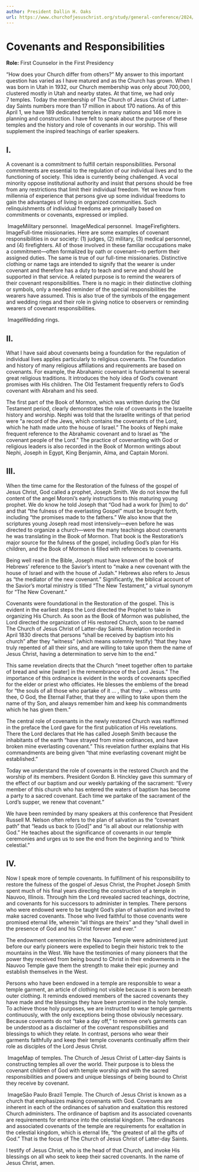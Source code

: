 ```yaml
---
author: President Dallin H. Oaks
url: https://www.churchofjesuschrist.org/study/general-conference/2024/04/47oaks?lang=eng
---
```


# Covenants and Responsibilities

**Role:** First Counselor in the First Presidency

<a name="p1"></a>“How does your Church differ from others?” My answer to this important question has varied as I have matured and as the Church has grown. When I was born in Utah in 1932, our Church membership was only about 700,000, clustered mostly in Utah and nearby states. At that time, we had only 7 temples. Today the membership of The Church of Jesus Christ of Latter\-day Saints numbers more than 17 million in about 170 nations. As of this April 1, we have 189 dedicated temples in many nations and 146 more in planning and construction. I have felt to speak about the purpose of these temples and the history and role of covenants in our worship. This will supplement the inspired teachings of earlier speakers.

## I.

<a name="p3"></a>A covenant is a commitment to fulfill certain responsibilities. Personal commitments are essential to the regulation of our individual lives and to the functioning of society. This idea is currently being challenged. A vocal minority oppose institutional authority and insist that persons should be free from any restrictions that limit their individual freedom. Yet we know from millennia of experience that persons give up some individual freedoms to gain the advantages of living in organized communities. Such relinquishments of individual freedoms are principally based on commitments or covenants, expressed or implied.

![]()  ImageMilitary personnel.
![]()  ImageMedical personnel.
![]()  ImageFirefighters.
![]()  ImageFull\-time missionaries.
<a name="p4"></a>Here are some examples of covenant responsibilities in our society: (1\) judges, (2\) military, (3\) medical personnel, and (4\) firefighters. All of those involved in these familiar occupations make a commitment—often formalized by oath or covenant—to perform their assigned duties. The same is true of our full\-time missionaries. Distinctive clothing or name tags are intended to signify that the wearer is under covenant and therefore has a duty to teach and serve and should be supported in that service. A related purpose is to remind the wearers of their covenant responsibilities. There is no magic in their distinctive clothing or symbols, only a needed reminder of the special responsibilities the wearers have assumed. This is also true of the symbols of the engagement and wedding rings and their role in giving notice to observers or reminding wearers of covenant responsibilities.

![]()  ImageWedding rings.

## II.

<a name="p6"></a>What I have said about covenants being a foundation for the regulation of individual lives applies particularly to religious covenants. The foundation and history of many religious affiliations and requirements are based on covenants. For example, the Abrahamic covenant is fundamental to several great religious traditions. It introduces the holy idea of God’s covenant promises with His children. The Old Testament frequently refers to God’s covenant with Abraham and his seed.

<a name="p7"></a>The first part of the Book of Mormon, which was written during the Old Testament period, clearly demonstrates the role of covenants in the Israelite history and worship. Nephi was told that the Israelite writings of that period were “a record of the Jews, which contains the covenants of the Lord, which he hath made unto the house of Israel.” The books of Nephi make frequent reference to the Abrahamic covenant and to Israel as “the covenant people of the Lord.” The practice of covenanting with God or religious leaders is also recorded in the Book of Mormon writings about Nephi, Joseph in Egypt, King Benjamin, Alma, and Captain Moroni.

## III.

<a name="p8"></a>When the time came for the Restoration of the fulness of the gospel of Jesus Christ, God called a prophet, Joseph Smith. We do not know the full content of the angel Moroni’s early instructions to this maturing young prophet. We do know he told Joseph that “God had a work for \[him] to do” and that “the fulness of the everlasting Gospel” must be brought forth, including “the promises made to the fathers.” We also know that the scriptures young Joseph read most intensively—even before he was directed to organize a church—were the many teachings about covenants he was translating in the Book of Mormon. That book is the Restoration’s major source for the fulness of the gospel, including God’s plan for His children, and the Book of Mormon is filled with references to covenants.

<a name="p9"></a>Being well read in the Bible, Joseph must have known of the book of Hebrews’ reference to the Savior’s intent to “make a new covenant with the house of Israel and with the house of Judah.” Hebrews also refers to Jesus as “the mediator of the new covenant.” Significantly, the biblical account of the Savior’s mortal ministry is titled “The New Testament,” a virtual synonym for “The New Covenant.”

<a name="p10"></a>Covenants were foundational in the Restoration of the gospel. This is evident in the earliest steps the Lord directed the Prophet to take in organizing His Church. As soon as the Book of Mormon was published, the Lord directed the organization of His restored Church, soon to be named The Church of Jesus Christ of Latter\-day Saints. Revelation recorded in April 1830 directs that persons “shall be received by baptism into his church” after they “witness” (which means solemnly testify) “that they have truly repented of all their sins, and are willing to take upon them the name of Jesus Christ, having a determination to serve him to the end.”

<a name="p20"></a>This same revelation directs that the Church “meet together often to partake of bread and wine \[water] in the remembrance of the Lord Jesus.” The importance of this ordinance is evident in the words of covenants specified for the elder or priest who officiates. He blesses the emblems of the bread for “the souls of all those who partake of it … , that they … witness unto thee, O God, the Eternal Father, that they are willing to take upon them the name of thy Son, and always remember him and keep his commandments which he has given them.”

<a name="p11"></a>The central role of covenants in the newly restored Church was reaffirmed in the preface the Lord gave for the first publication of His revelations. There the Lord declares that He has called Joseph Smith because the inhabitants of the earth “have strayed from mine ordinances, and have broken mine everlasting covenant.” This revelation further explains that His commandments are being given “that mine everlasting covenant might be established.”

<a name="p12"></a>Today we understand the role of covenants in the restored Church and the worship of its members. President Gordon B. Hinckley gave this summary of the effect of our baptism and our weekly partaking of the sacrament: “Every member of this church who has entered the waters of baptism has become a party to a sacred covenant. Each time we partake of the sacrament of the Lord’s supper, we renew that covenant.”

<a name="p14"></a>We have been reminded by many speakers at this conference that President Russell M. Nelson often refers to the plan of salvation as the “covenant path” that “leads us back to \[God]” and “is all about our relationship with God.” He teaches about the significance of covenants in our temple ceremonies and urges us to see the end from the beginning and to “think celestial.”

## IV.

<a name="p15"></a>Now I speak more of temple covenants. In fulfillment of his responsibility to restore the fulness of the gospel of Jesus Christ, the Prophet Joseph Smith spent much of his final years directing the construction of a temple in Nauvoo, Illinois. Through him the Lord revealed sacred teachings, doctrine, and covenants for his successors to administer in temples. There persons who were endowed were to be taught God’s plan of salvation and invited to make sacred covenants. Those who lived faithful to those covenants were promised eternal life, wherein “all things are theirs” and they “shall dwell in the presence of God and his Christ forever and ever.”

<a name="p16"></a>The endowment ceremonies in the Nauvoo Temple were administered just before our early pioneers were expelled to begin their historic trek to the mountains in the West. We have the testimonies of many pioneers that the power they received from being bound to Christ in their endowments in the Nauvoo Temple gave them the strength to make their epic journey and establish themselves in the West.

<a name="p17"></a>Persons who have been endowed in a temple are responsible to wear a temple garment, an article of clothing not visible because it is worn beneath outer clothing. It reminds endowed members of the sacred covenants they have made and the blessings they have been promised in the holy temple. To achieve those holy purposes, we are instructed to wear temple garments continuously, with the only exceptions being those obviously necessary. Because covenants do not “take a day off,” to remove one’s garments can be understood as a disclaimer of the covenant responsibilities and blessings to which they relate. In contrast, persons who wear their garments faithfully and keep their temple covenants continually affirm their role as disciples of the Lord Jesus Christ.

![]()  ImageMap of temples.
<a name="p18"></a>The Church of Jesus Christ of Latter\-day Saints is constructing temples all over the world. Their purpose is to bless the covenant children of God with temple worship and with the sacred responsibilities and powers and unique blessings of being bound to Christ they receive by covenant.

![]()  ImageSão Paulo Brazil Temple.
<a name="p19"></a>The Church of Jesus Christ is known as a church that emphasizes making covenants with God. Covenants are inherent in each of the ordinances of salvation and exaltation this restored Church administers. The ordinance of baptism and its associated covenants are requirements for entrance into the celestial kingdom. The ordinances and associated covenants of the temple are requirements for exaltation in the celestial kingdom, which is eternal life, “the greatest of all the gifts of God.” That is the focus of The Church of Jesus Christ of Latter\-day Saints.

<a name="p21"></a>I testify of Jesus Christ, who is the head of that Church, and invoke His blessings on all who seek to keep their sacred covenants. In the name of Jesus Christ, amen.
